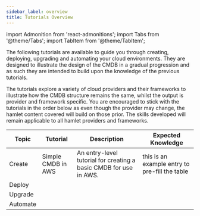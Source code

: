 ```yaml
---
sidebar_label: overview
title: Tutorials Overview
---
```

import Admonition from 'react-admonitions';
import Tabs from '@theme/Tabs';
import TabItem from '@theme/TabItem';

The following tutorials are available to guide you through creating, deploying, upgrading and automating your cloud environments. They are designed to illustrate the design of the CMDB in a gradual progression and as such they are intended to build upon the knowledge of the previous tutorials.

<Admonition type="note" title="Tutorial Providers & Frameworks">
    The tutorials explore a variety of cloud providers and their frameworks to illustrate how the CMDB structure remains the same, whilst the output is provider and framework specific. You are encouraged to stick with the tutorials in the order below as even though the provider may change, the hamlet content covered will build on those prior. The skills developed will remain applicable to all hamlet providers and frameworks.
</Admonition>


| Topic 	| Tutorial 	| Description 	| Expected Knowledge 	|
|----------	|--------------------	|-------------------------------------------------------------------	|--------------------------------------------------	|
| Create 	| Simple CMDB in AWS 	| An entry-level tutorial for creating a basic CMDB for use in AWS. 	| this is an example entry to pre-fill the table   |
| Deploy 	|  	|  	|  	|
| Upgrade 	|  	|  	|  	|
| Automate 	|  	|  	|  	|